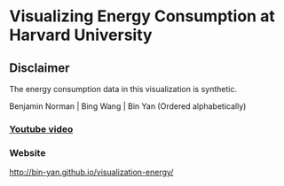 # Visualizing Energy Consumption at Harvard University

## Disclaimer
The energy consumption data in this visualization is synthetic. 

Benjamin Norman |
Bing Wang |
Bin Yan
(Ordered alphabetically)

### [Youtube video](https://youtu.be/AGnx9alurKk)

### Website
http://bin-yan.github.io/visualization-energy/

